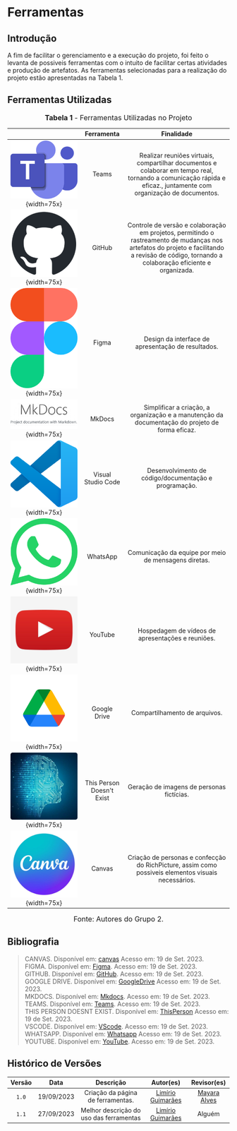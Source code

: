 # Ferramentas

## Introdução

A fim de facilitar o gerenciamento e a execução do projeto, foi feito o levanta de possiveis ferramentas com o intuito de facilitar certas atividades e produção de artefatos. As ferramentas selecionadas para a realização do projeto estão apresentadas na Tabela 1.

## Ferramentas Utilizadas

<font size="3"><p style="text-align: center"><b>Tabela 1</b> - Ferramentas Utilizadas no Projeto</p></font>


|                                                           |        Ferramenta         |                               Finalidade                                  |
| :-------------------------------------------------------: | :-----------------------: | :--------------------------------------------------------------------:    |
|![]( ../assets/teams.png){width=75x}           |           Teams           |        Realizar reuniões virtuais, compartilhar documentos e colaborar em tempo real, tornando a comunicação rápida e eficaz., juntamente com organização de documentos.        | 
|![](../assets/github.png){width=75x}           |          GitHub           |        Controle de versão e colaboração em projetos, permitindo o rastreamento de mudanças nos artefatos do projeto e facilitando a revisão de código, tornando a colaboração eficiente e organizada.     |
|![](../assets/figma.png){width=75x}            |           Figma           |        Design da interface de apresentação de resultados.                               |
|![](../assets/mkdocs.png){width=75x}           |          MkDocs           |        Simplificar a criação, a organização e a manutenção da documentação do projeto de forma eficaz.               |
|![](../assets/vscode.png){width=75x}           |    Visual Studio Code     |         Desenvolvimento de código/documentação e programação.                 |
|![](../assets/whatsapp.png){width=75x}         |         WhatsApp          |         Comunicação da equipe por meio de mensagens diretas.                  |
|![](../assets/youtube.jpg){width=75x}          |          YouTube          |         Hospedagem de vídeos de apresentações e reuniões.                     |
|![](../assets/gdrive.png){width=75x}           |       Google Drive        |                     Compartilhamento de arquivos.                             |
|![](../assets/thispersondoesntexist.png){width=75x}  | This Person Doesn't Exist |              Geração de imagens de personas fictícias.                  |
|![](../assets/canvas.jpg){width=75x}           | Canvas |              Criação de personas  e confecção do RichPicture, assim como possiveis elementos visuais necessários.    |

<font size="3"><p style="text-align: center">Fonte: Autores do Grupo 2.</p></font>

## Bibliografia

>CANVAS. Disponível em: [canvas](https://www.canva.com/pt_br/logos/) Acesso em: 19 de Set. 2023.</br>
>FIGMA. Disponível em: [Figma](https://www.figma.com/). Acesso em: 19 de Set. 2023.</br>
>GITHUB. Disponível em: [GitHub](https://github.com). Acesso em: 19 de Set. 2023.</br>
>GOOGLE DRIVE. Disponível em: [GoogleDrive](https://drive.google.com/drive/) Acesso em: 19 de Set. 2023.</br>
>MKDOCS. Disponível em: [Mkdocs](https://www.mkdocs.org/). Acesso em: 19 de Set. 2023.</br>
>TEAMS. Disponível em: [Teams](https://www.microsoft.com/pt-br/microsoft-teams/log-in). Acesso em: 19 de Set. 2023.</br>
>THIS PERSON DOESNT EXIST. Disponível em: [ThisPerson](https://this-person-does-not-exist.com/en) Acesso em: 19 de Set. 2023.</br>
>VSCODE. Disponível em: [VScode](https://code.visualstudio.com/). Acesso em: 19 de Set. 2023.</br>
>WHATSAPP. Disponível em: [Whatsapp](https://web.whatsapp.com/) Acesso em: 19 de Set. 2023.</br>
>YOUTUBE. Disponível em: [YouTube](https://youtube.com). Acesso em: 19 de Set. 2023.</br>

## Histórico de Versões

| Versão  |    Data    |                        Descrição                        |                                             Autor(es)                                             |                  Revisor(es)                   |
| :-----: | :--------: | :-----------------------------------------------------: | :-----------------------------------------------------------------------------------------------: | :--------------------------------------------: |
|  `1.0`  | 19/09/2023 |            Criação da página de ferramentas.            | [Limírio Guimarães](https://github.com/LimirioGuimaraes)  | [Mayara Alves](https://github.com/Mayara-tech) |
|  `1.1`  | 27/09/2023 |            Melhor descrição do uso das ferramentas      | [Limírio Guimarães](https://github.com/LimirioGuimaraes)  | Alguém |
